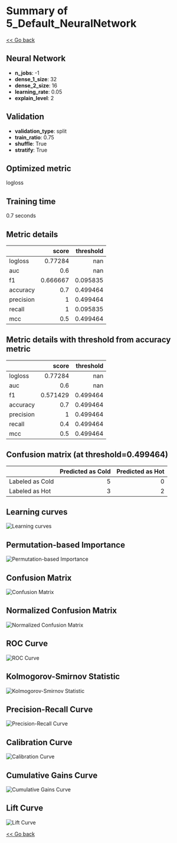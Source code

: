 # Summary of 5_Default_NeuralNetwork

[<< Go back](../README.md)


## Neural Network
- **n_jobs**: -1
- **dense_1_size**: 32
- **dense_2_size**: 16
- **learning_rate**: 0.05
- **explain_level**: 2

## Validation
 - **validation_type**: split
 - **train_ratio**: 0.75
 - **shuffle**: True
 - **stratify**: True

## Optimized metric
logloss

## Training time

0.7 seconds

## Metric details
|           |    score |   threshold |
|:----------|---------:|------------:|
| logloss   | 0.77284  |  nan        |
| auc       | 0.6      |  nan        |
| f1        | 0.666667 |    0.095835 |
| accuracy  | 0.7      |    0.499464 |
| precision | 1        |    0.499464 |
| recall    | 1        |    0.095835 |
| mcc       | 0.5      |    0.499464 |


## Metric details with threshold from accuracy metric
|           |    score |   threshold |
|:----------|---------:|------------:|
| logloss   | 0.77284  |  nan        |
| auc       | 0.6      |  nan        |
| f1        | 0.571429 |    0.499464 |
| accuracy  | 0.7      |    0.499464 |
| precision | 1        |    0.499464 |
| recall    | 0.4      |    0.499464 |
| mcc       | 0.5      |    0.499464 |


## Confusion matrix (at threshold=0.499464)
|                 |   Predicted as Cold |   Predicted as Hot |
|:----------------|--------------------:|-------------------:|
| Labeled as Cold |                   5 |                  0 |
| Labeled as Hot  |                   3 |                  2 |

## Learning curves
![Learning curves](learning_curves.png)

## Permutation-based Importance
![Permutation-based Importance](permutation_importance.png)
## Confusion Matrix

![Confusion Matrix](confusion_matrix.png)


## Normalized Confusion Matrix

![Normalized Confusion Matrix](confusion_matrix_normalized.png)


## ROC Curve

![ROC Curve](roc_curve.png)


## Kolmogorov-Smirnov Statistic

![Kolmogorov-Smirnov Statistic](ks_statistic.png)


## Precision-Recall Curve

![Precision-Recall Curve](precision_recall_curve.png)


## Calibration Curve

![Calibration Curve](calibration_curve_curve.png)


## Cumulative Gains Curve

![Cumulative Gains Curve](cumulative_gains_curve.png)


## Lift Curve

![Lift Curve](lift_curve.png)



[<< Go back](../README.md)
